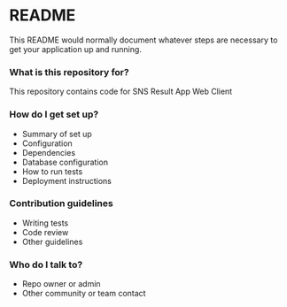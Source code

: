 # README #

This README would normally document whatever steps are necessary to get your application up and running.

### What is this repository for? ###
This repository contains code for SNS Result App Web Client 

### How do I get set up? ###

* Summary of set up
* Configuration
* Dependencies
* Database configuration
* How to run tests
* Deployment instructions

### Contribution guidelines ###

* Writing tests
* Code review
* Other guidelines

### Who do I talk to? ###

* Repo owner or admin
* Other community or team contact